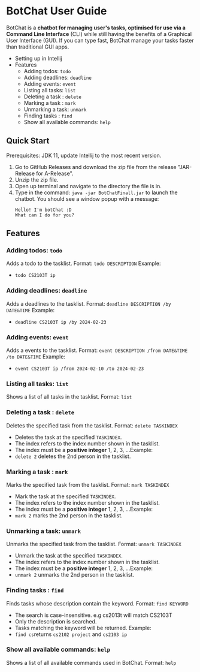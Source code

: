 # BotChat User Guide

BotChat is a **chatbot for managing user's tasks, optimised for use via a Command Line Interface** (CLI) while still having the benefits of a Graphical User Interface (GUI). If you can type fast, BotChat manage your tasks faster than traditional GUI apps.

- Setting up in Intellij
- Features
  - Adding todos: `todo`
  - Adding deadlines: `deadline`
  - Adding events: `event`
  - Listing all tasks: `list`
  - Deleting a task : `delete`
  - Marking a task : `mark`
  - Unmarking a task: `unmark`
  - Finding tasks : `find`
  - Show all available commands: `help`

## Quick Start

Prerequisites: JDK 11, update Intellij to the most recent version.

1. Go to GitHub Releases and download the zip file from the release "JAR-Release for A-Release".
2. Unzip the zip file.
3. Open up terminal and navigate to the directory the file is in.
4. Type in the command: `java -jar BotChatFinall.jar` to launch the chatbot. You should see a window popup with a message:
   ```
   Hello! I'm botChat :D
   What can I do for you?
   ```
   
## Features

### Adding todos: `todo`

Adds a todo to the tasklist.
Format: `todo DESCRIPTION`
Example:
- `todo CS2103T ip`

### Adding deadlines: `deadline`

Adds a deadlines to the tasklist.
Format: `deadline DESCRIPTION /by DATE&TIME`
Example:
- `deadline CS2103T ip /by 2024-02-23`

### Adding events: `event`

Adds a events to the tasklist.
Format: `event DESCRIPTION /from DATE&TIME /to DATE&TIME`
Example:
- `event CS2103T ip /from 2024-02-10 /to 2024-02-23`

### Listing all tasks: `list`

Shows a list of all tasks in the tasklist.
Format: `list`

### Deleting a task : `delete`

Deletes the specified task from the tasklist.
Format: `delete TASKINDEX`
- Deletes the task at the specified `TASKINDEX`.
- The index refers to the index number shown in the tasklist.
- The index must be a **positive integer** 1, 2, 3, …​
Example:
- `delete 2` deletes the 2nd person in the tasklist.

### Marking a task : `mark`

Marks the specified task from the tasklist.
Format: `mark TASKINDEX`
- Mark the task at the specified `TASKINDEX`.
- The index refers to the index number shown in the tasklist.
- The index must be a **positive integer** 1, 2, 3, …​
Example:
- `mark 2` marks the 2nd person in the tasklist.

### Unmarking a task: `unmark`

Unmarks the specified task from the tasklist.
Format: `unmark TASKINDEX`
- Unmark the task at the specified `TASKINDEX`.
- The index refers to the index number shown in the tasklist.
- The index must be a **positive integer** 1, 2, 3, …​
Example:
- `unmark 2` unmarks the 2nd person in the tasklist.

### Finding tasks : `find`

Finds tasks whose description contain the keyword.
Format: `find KEYWORD`
- The search is case-insensitive. e.g cs2013t will match CS2103T
- Only the description is searched.
- Tasks matching the keyword will be returned.
Example:
- `find cs`returns `cs2102 project` and `cs2103 ip`

### Show all available commands: `help`

Shows a list of all available commands used in BotChat.
Format: `help`
